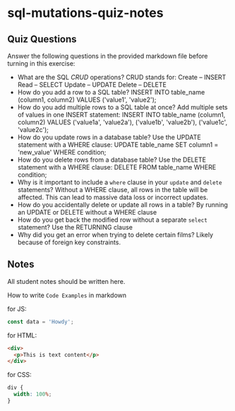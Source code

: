 # sql-mutations-quiz-notes

## Quiz Questions

Answer the following questions in the provided markdown file before turning in this exercise:

- What are the SQL _CRUD_ operations?
  CRUD stands for:
  Create – INSERT
  Read – SELECT
  Update – UPDATE
  Delete – DELETE
- How do you add a row to a SQL table?
  INSERT INTO table_name (column1, column2)
  VALUES ('value1', 'value2');
- How do you add multiple rows to a SQL table at once?
  Add multiple sets of values in one INSERT statement:
  INSERT INTO table_name (column1, column2)
  VALUES
  ('value1a', 'value2a'),
  ('value1b', 'value2b'),
  ('value1c', 'value2c');
- How do you update rows in a database table?
  Use the UPDATE statement with a WHERE clause:
  UPDATE table_name
  SET column1 = 'new_value'
  WHERE condition;
- How do you delete rows from a database table?
  Use the DELETE statement with a WHERE clause:
  DELETE FROM table_name
  WHERE condition;
- Why is it important to include a `where` clause in your `update` and `delete` statements?
  Without a WHERE clause, all rows in the table will be affected.
  This can lead to massive data loss or incorrect updates.
- How do you accidentally delete or update all rows in a table?
  By running an UPDATE or DELETE without a WHERE clause
- How do you get back the modified row without a separate `select` statement?
  Use the RETURNING clause
- Why did you get an error when trying to delete certain films?
  Likely because of foreign key constraints.

## Notes

All student notes should be written here.

How to write `Code Examples` in markdown

for JS:

```javascript
const data = 'Howdy';
```

for HTML:

```html
<div>
  <p>This is text content</p>
</div>
```

for CSS:

```css
div {
  width: 100%;
}
```
